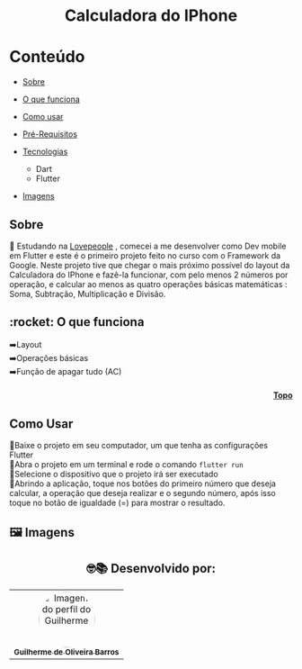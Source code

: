 # <h1 align='center'> Calculadora do IPhone </h1>

<h1 id="topo">Conteúdo</h1>


   * [Sobre](#sobre)
   
   * [O que funciona](#funciona)
   
   * [Como usar](#como-usar)
   
   * [Pré-Requisitos](#pre-requisitos)
   
   * [Tecnologias](#tecnologias)
      * Dart
      * Flutter
    
 * [Imagens](#images)

 <h2 id="sobre">Sobre </h2> 
💬 Estudando na  <a href="http://www.lovepeople.com.br" target="_blank">Lovepeople</a>  , comecei a me desenvolver como Dev mobile em Flutter e este é o primeiro projeto feito no curso com o Framework da Google.
Neste projeto tive que chegar o mais próximo possível do layout da Calculadora do IPhone e fazê-la funcionar, com pelo menos 2 números por operação, e calcular ao menos as quatro operações básicas matemáticas : Soma, Subtração, Multiplicação e Divisão.

<h2 id="funciona">:rocket: O que funciona </h2>

➡️Layout<br>
➡️Operações básicas<br>
➡️Função de apagar tudo (AC)<br>

 <h4 align="right"><a href="#topo">Topo</a></h4>

 <h2 id="como-usar"> Como Usar </h2>

📱Baixe o projeto em seu computador, um que tenha as configurações Flutter<br>
📱Abra o projeto em um terminal e rode o comando <code>flutter run</code><br>
📱Selecione o dispositivo que o projeto irá ser executado<br>
📱Abrindo a aplicação, toque nos botões do primeiro número que deseja calcular, a operação que deseja realizar e o segundo número, após isso toque no botão de igualdade (=) para mostrar o resultado. <br>



<h2 id="images">🖼️ Imagens </h2>


<h2 align="center">
🤓📚
Desenvolvido por: 
</h2>
<table align="center">
  <tr>
      <td align="center"><a href="https://github.com/FIXER3600">
        <img src="https://avatars.githubusercontent.com/u/47544503?v=4" style="border-radius: 50%" width="100px" alt="Imagem do perfil do Guilherme"/>
      <br />
        <sub><b>Guilherme de Oliveira Barros</b></sub>
      <br />
      </td>
</table>